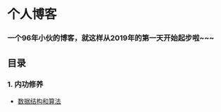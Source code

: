 # 个人博客
### 一个96年小伙的博客，就这样从2019年的第一天开始起步啦~~~
## 目录
### 1. 内功修养
* [数据结构和算法](https://github.com/clm960227/data-structure)
